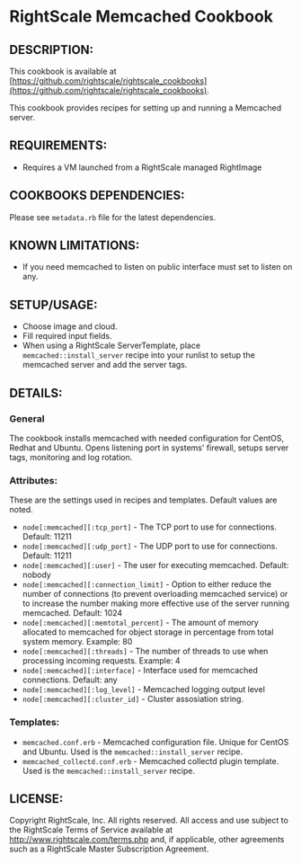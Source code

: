 # RightScale Memcached Cookbook

## DESCRIPTION:

This cookbook is available at [https://github.com/rightscale/rightscale_cookbooks](https://github.com/rightscale/rightscale_cookbooks).

This cookbook provides recipes for setting up and running a Memcached server.

## REQUIREMENTS:

* Requires a VM launched from a RightScale managed RightImage

## COOKBOOKS DEPENDENCIES:

Please see `metadata.rb` file for the latest dependencies.

## KNOWN LIMITATIONS:

* If you need memcached to listen on public interface must set to listen on any.

## SETUP/USAGE:

* Choose image and cloud.
* Fill required input fields.
* When using a RightScale ServerTemplate, place `memcached::install_server`
  recipe into your runlist to setup the memcached server and add the server
  tags.

## DETAILS:

### General

The cookbook installs memcached with needed configuration for CentOS, Redhat and
Ubuntu.
Opens listening port in systems' firewall, setups server tags, monitoring and
log rotation.

### Attributes:

These are the settings used in recipes and templates. Default values are noted.
* `node[:memcached][:tcp_port]` -
  The TCP port to use for connections. Default: 11211
* `node[:memcached][:udp_port]` -
  The UDP port to use for connections. Default: 11211
* `node[:memcached][:user]` -
  The user for executing memcached. Default: nobody
* `node[:memcached][:connection_limit]` -
  Option to either reduce the number of connections (to prevent overloading
  memcached service) or to increase the number making more effective use of the
  server running memcached. Default: 1024
* `node[:memcached][:memtotal_percent]` -
  The amount of memory allocated to memcached for object storage in percentage
  from total system memory. Example: 80
* `node[:memcached][:threads]` -
  The number of threads to use when processing incoming requests. Example: 4
* `node[:memcached][:interface]` -
  Interface used for memcached connections. Default: any
* `node[:memcached][:log_level]` -
  Memcached logging output level
* `node[:memcached][:cluster_id]` -
  Cluster assosiation string.

### Templates:

* `memcached.conf.erb` -
  Memcached configuration file. Unique for CentOS and Ubuntu. Used is the
  `memcached::install_server` recipe.
* `memcached_collectd.conf.erb` - Memcached collectd plugin template. Used is
  the `memcached::install_server` recipe.

## LICENSE:

Copyright RightScale, Inc. All rights reserved.
All access and use subject to the RightScale Terms of Service available at
http://www.rightscale.com/terms.php and, if applicable, other agreements
such as a RightScale Master Subscription Agreement.
